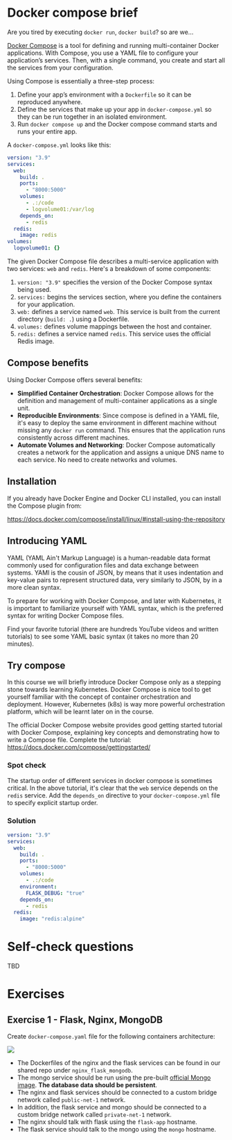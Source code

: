 # Docker compose brief

Are you tired by executing `docker run`, `docker build`? so are we...

[Docker Compose](https://docs.docker.com/compose/) is a tool for defining and running multi-container Docker applications.
With Compose, you use a YAML file to configure your application’s services. 
Then, with a single command, you create and start all the services from your configuration.

Using Compose is essentially a three-step process:

1. Define your app’s environment with a `Dockerfile` so it can be reproduced anywhere.
2. Define the services that make up your app in `docker-compose.yml` so they can be run together in an isolated environment.
3. Run `docker compose up` and the Docker compose command starts and runs your entire app.

A `docker-compose.yml` looks like this:

```yaml
version: "3.9"
services:
  web:
    build: .
    ports:
      - "8000:5000"
    volumes:
      - .:/code
      - logvolume01:/var/log
    depends_on:
      - redis
  redis:
    image: redis
volumes:
  logvolume01: {}
```

The given Docker Compose file describes a multi-service application with two services: `web` and `redis`. 
Here's a breakdown of some components:

1. `version: "3.9"` specifies the version of the Docker Compose syntax being used.
2. `services:` begins the services section, where you define the containers for your application.
3. `web:` defines a service named `web`. This service is built from the current directory (`build: .`) using a Dockerfile.
4. `volumes:` defines volume mappings between the host and container.
5. `redis:` defines a service named `redis`. This service uses the official Redis image.

## Compose benefits 

Using Docker Compose offers several benefits:

- **Simplified Container Orchestration**: Docker Compose allows for the definition and management of multi-container applications as a single unit.
- **Reproducible Environments**: Since compose is defined in a YAML file, it's easy to deploy the same environment in different machine without missing any `docker run` command. This ensures that the application runs consistently across different machines.
- **Automate Volumes and Networking**: Docker Compose automatically creates a network for the application and assigns a unique DNS name to each service. No need to create networks and volumes. 

## Installation 

If you already have Docker Engine and Docker CLI installed, you can install the Compose plugin from:   

https://docs.docker.com/compose/install/linux/#install-using-the-repository

## Introducing YAML

YAML (YAML Ain't Markup Language) is a human-readable data format commonly used for configuration files and data exchange between systems.
YAMl is the cousin of JSON, by means that it uses indentation and key-value pairs to represent structured data, very similarly to JSON, by in a more clean syntax.

To prepare for working with Docker Compose, and later with Kubernetes, it is important to familiarize yourself with YAML syntax, which is the preferred syntax for writing Docker Compose files.

Find your favorite tutorial (there are hundreds YouTube videos and written tutorials) to see some YAML basic syntax (it takes no more than 20 minutes).

## Try compose 

In this course we will briefly introduce Docker Compose only as a stepping stone towards learning Kubernetes.
Docker Compose is nice tool to get yourself familiar with the concept of container orchestration and deployment.
However, Kubernetes (k8s) is way more powerful orchestration platform, which will be learnt later on in the course.

The official Docker Compose website provides good getting started tutorial with Docker Compose, explaining key concepts and demonstrating how to write a Compose file.
Complete the tutorial:      
https://docs.docker.com/compose/gettingstarted/

### Spot check 

The startup order of different services in docker compose is sometimes critical.
In the above tutorial, it's clear that the `web` service depends on the `redis` service.
Add the `depends_on` directive to your `docker-compose.yml` file to specify explicit startup order. 

### Solution 

```yaml
version: "3.9"
services:
  web:
    build: .
    ports:
      - "8000:5000"
    volumes:
      - .:/code
    environment:
      FLASK_DEBUG: "true"
    depends_on:
      - redis
  redis:
    image: "redis:alpine"
```

# Self-check questions

TBD

# Exercises


## Exercise 1 - Flask, Nginx, MongoDB

Create `docker-compose.yaml` file for the following containers architecture:

![](../.img/nginx-flask-mongo.png)

- The Dockerfiles of the nginx and the flask services can be found in our shared repo under `nginx_flask_mongodb`.
- The mongo service should be run using the pre-built [official Mongo image](https://hub.docker.com/_/mongo). **The database data should be persistent**.
- The nginx and flask services should be connected to a custom bridge network called `public-net-1` network.
- In addition, the flask service and mongo should be connected to a custom bridge network called `private-net-1` network.
- The nginx should talk with flask using the `flask-app` hostname.
- The flask service should talk to the mongo using the `mongo` hostname.

